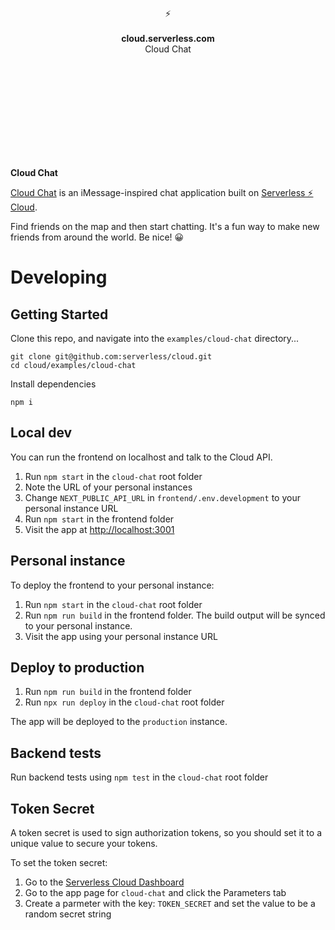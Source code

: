 <br>
<br>
<br>
<br>
<br>
<br>
<br>
<p align="center">
⚡️
<br>
<br>
<b>cloud.serverless.com</b>
<br>
Cloud Chat
</p>

<br>
<br>
<br>
<br>
<br>
<br>
<br>
<br>
<br>

**Cloud Chat**

[Cloud Chat](https://distributed-source-t9cms.cloud.serverless.com) is an iMessage-inspired chat application built on [Serverless ⚡️ Cloud](https://serverless.com/cloud/).

Find friends on the map and then start chatting. It's a fun way to make new friends from around the world. Be nice! 😀

# Developing

## Getting Started

Clone this repo, and navigate into the `examples/cloud-chat` directory...

```
git clone git@github.com:serverless/cloud.git
cd cloud/examples/cloud-chat
```

Install dependencies

```
npm i
```

## Local dev

You can run the frontend on localhost and talk to the Cloud API.

1. Run `npm start` in the `cloud-chat` root folder
1. Note the URL of your personal instances
1. Change `NEXT_PUBLIC_API_URL` in `frontend/.env.development` to your personal instance URL
1. Run `npm start` in the frontend folder
1. Visit the app at [http://localhost:3001](http://localhost:3001)

## Personal instance

To deploy the frontend to your personal instance:

1. Run `npm start` in the `cloud-chat` root folder
1. Run `npm run build` in the frontend folder. The build output will be synced to your personal instance.
1. Visit the app using your personal instance URL

## Deploy to production

1. Run `npm run build` in the frontend folder
1. Run `npx run deploy` in the `cloud-chat` root folder

The app will be deployed to the `production` instance.

## Backend tests

Run backend tests using `npm test` in the `cloud-chat` root folder

## Token Secret

A token secret is used to sign authorization tokens, so you should set it to a unique value to secure your tokens.

To set the token secret:

1. Go to the [Serverless Cloud Dashboard](https://cloud.serverless.com)
1. Go to the app page for `cloud-chat` and click the Parameters tab
1. Create a parmeter with the key: `TOKEN_SECRET` and set the value to be a random secret string
